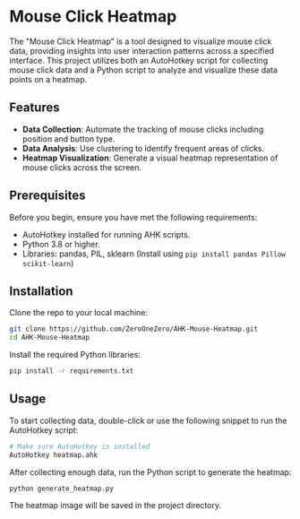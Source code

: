 
# Mouse Click Heatmap

The "Mouse Click Heatmap" is a tool designed to visualize mouse click data, providing insights into user interaction patterns across a specified interface. This project utilizes both an AutoHotkey script for collecting mouse click data and a Python script to analyze and visualize these data points on a heatmap.

## Features

- **Data Collection**: Automate the tracking of mouse clicks including position and button type.
- **Data Analysis**: Use clustering to identify frequent areas of clicks.
- **Heatmap Visualization**: Generate a visual heatmap representation of mouse clicks across the screen.

## Prerequisites

Before you begin, ensure you have met the following requirements:
- AutoHotkey installed for running AHK scripts.
- Python 3.8 or higher.
- Libraries: pandas, PIL, sklearn (Install using `pip install pandas Pillow scikit-learn`)

## Installation

Clone the repo to your local machine:

```bash
git clone https://github.com/ZeroOneZero/AHK-Mouse-Heatmap.git
cd AHK-Mouse-Heatmap
```

Install the required Python libraries:

```bash
pip install -r requirements.txt
```

## Usage

To start collecting data, double-click or use the following snippet to run the AutoHotkey script:

```bash
# Make sure AutoHotkey is installed
AutoHotkey heatmap.ahk
```

After collecting enough data, run the Python script to generate the heatmap:

```bash
python generate_heatmap.py
```

The heatmap image will be saved in the project directory.
<!--stackedit_data:
eyJoaXN0b3J5IjpbMTE5NjUzOTI0OSwxOTIwODQwNjEyLDEzOD
g0Mjk5OTBdfQ==
-->
